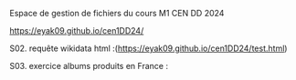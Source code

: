 Espace de gestion de fichiers du cours M1 CEN DD 2024

https://eyak09.github.io/cen1DD24/


S02. requête wikidata html :(https://eyak09.github.io/cen1DD24/test.html)

S03. exercice albums produits en France : 
